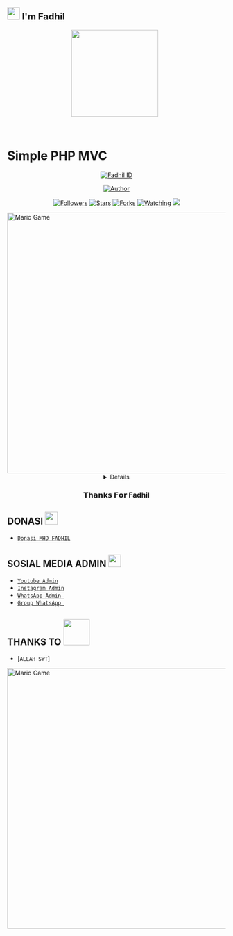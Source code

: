 ## <img src="https://github.com/Mfadhil33/ecommerce-restapi/Hi.gif" width="29px"> I'm Fadhil
<p align="center">
<p align='center'><a href="https://instagram.com/mhd_fadhil112_"><img height="200" src="https://avatars.githubusercontent.com/u/74324843?v=4=true"></a>&nbsp;&nbsp;</p>
</p>
<br>

<h1>Simple PHP MVC</h1>


<p align="center">
<a href="#"><img title="Fadhil ID" src="https://img.shields.io/badge/MHD FADHIL-green?colorA=%23ff0000&colorB=%23017e40&style=for-the-badge"></a>
</p>
<p align="center">
<a href="https://github.com/mfadhil33"><img title="Author" src="https://img.shields.io/badge/AUTHOR-FADHIL-orange.svg?style=for-the-badge&logo=github"></a>
</p>
<p align="center">
<a href="https://github.com/mfadhil33/fadhilbot112/followers"><img title="Followers" src="https://img.shields.io/github/followers/mfadhil33?color=blue&style=flat-square"></a>
<a href="https://github.com/mfadhil33/fadhilbot112/stargazers/"><img title="Stars" src="https://img.shields.io/github/stars/mfadhil33/babybotcolor=red&style=flat-square"></a>
<a href="https://github.com/mfadhil33/fadhilbot112/network/members"><img title="Forks" src="https://img.shields.io/github/forks/mfadhil33/fadhilbot112?color=red&style=flat-square"></a>
<a href="https://github.com/mfadhil33/fadhilbot112/watchers"><img title="Watching" src="https://img.shields.io/github/watchers/mfadhil33/fadhilbot112?label=Watchers&color=blue&style=flat-square"></a>
<a href="https://hits.seeyoufarm.com"><img src="https://hits.seeyoufarm.com/api/count/incr/badge.svg?url=https%3A%2F%2Fgithub.com%2FRamlan404%2Fbabybot&count_bg=%2379C83D&title_bg=%23555555&icon=probot.svg&icon_color=%2300FF6D&title=hits&edge_flat=false"/></a>
</p>
<img src="https://github.com/TheDudeThatCode/TheDudeThatCode/blob/master/Assets/Developer.gif" alt="Mario Game" width="600" />
<div align="center">
<details>

</details>

### 𝗧𝗵𝗮𝗻𝗸𝘀 𝗙𝗼𝗿 Fadhil




</div>





## DONASI <img src="https://github.com/TheDudeThatCode/TheDudeThatCode/blob/master/Assets/coin.gif" width="29px">
* [`Donasi MHD FADHIL`](https://saweria.co/mhdfadhilaryaputra)


## SOSIAL MEDIA ADMIN <img src="https://github.com/TheDudeThatCode/TheDudeThatCode/blob/master/Assets/powerup.gif" width="29px">

* [`Youtube Admin`](https://youtube.com/c/FadhilChannel21)
* [`Instagram Admin`](https://instagram.com/mhd_fadhil112)
* [`WhatsApp Admin `](https://wa.me/+628877558686)
* [`Group WhatsApp `](https://chat.whatsapp.com/DcSr2e5hLMd7PkufBVym)
## THANKS TO <img src="https://github.com/TheDudeThatCode/TheDudeThatCode/blob/master/Assets/Handshake.gif" width="60px">

* [`ALLAH SWT`]
<img src="https://github.com/TheDudeThatCode/TheDudeThatCode/blob/master/Assets/Mario_Gameplay.gif" alt="Mario Game" width="600" />
